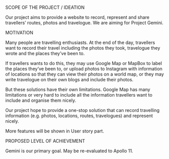 SCOPE OF THE PROJECT / IDEATION

Our project aims to provide a website to record,  represent and share travellers’ routes, photos and travelogue. We are aiming for Project Gemini.

MOTIVATION 

Many people are travelling enthusiasts. At the end of the day, travellers want to record their travel including the photos they took, travelogue they wrote and the places they’ve been to.

If travellers wants to do this, they may use Google Map or MapBox to label the places they’ve been to, or upload photos to Instagram with information of locations so that they can view their photos on a world map, or they may write travelogue on their own blogs and include their photos.

But these solutions have their own limitations. Google Map has many limitations or very hard to include all the information travellers want to include and organise them nicely.

Our project hope to provide a one-stop solution that can record travelling information (e.g. photos, locations, routes, travelogues) and represent nicely.

More features will be shown in User story part.

PROPOSED LEVEL OF ACHIEVEMENT

Gemini is our primary goal. May be re-evaluated to Apollo 11.